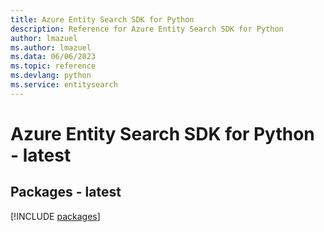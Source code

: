 ```yaml
---
title: Azure Entity Search SDK for Python
description: Reference for Azure Entity Search SDK for Python
author: lmazuel
ms.author: lmazuel
ms.data: 06/06/2023
ms.topic: reference
ms.devlang: python
ms.service: entitysearch
---
```

# Azure Entity Search SDK for Python - latest
## Packages - latest
[!INCLUDE [packages](entity-search-index.md)]
